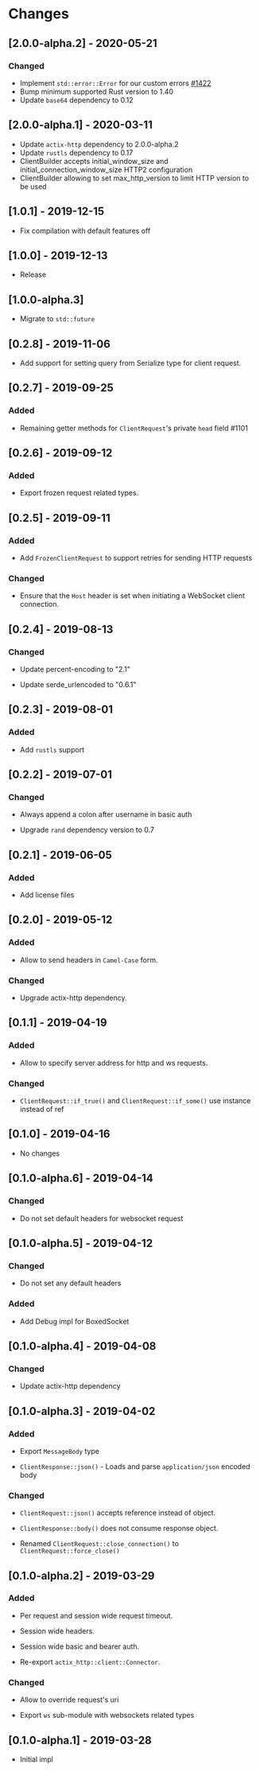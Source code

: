 # Changes

## [2.0.0-alpha.2] - 2020-05-21

### Changed

* Implement `std::error::Error` for our custom errors [#1422]
* Bump minimum supported Rust version to 1.40
* Update `base64` dependency to 0.12

[#1422]: https://github.com/actix/actix-web/pull/1422

## [2.0.0-alpha.1] - 2020-03-11

* Update `actix-http` dependency to 2.0.0-alpha.2
* Update `rustls` dependency to 0.17
* ClientBuilder accepts initial_window_size and initial_connection_window_size HTTP2 configuration
* ClientBuilder allowing to set max_http_version to limit HTTP version to be used

## [1.0.1] - 2019-12-15

* Fix compilation with default features off

## [1.0.0] - 2019-12-13

* Release

## [1.0.0-alpha.3]

* Migrate to `std::future`


## [0.2.8] - 2019-11-06

* Add support for setting query from Serialize type for client request.


## [0.2.7] - 2019-09-25

### Added

* Remaining getter methods for `ClientRequest`'s private `head` field #1101


## [0.2.6] - 2019-09-12

### Added

* Export frozen request related types.


## [0.2.5] - 2019-09-11

### Added

* Add `FrozenClientRequest` to support retries for sending HTTP requests

### Changed

* Ensure that the `Host` header is set when initiating a WebSocket client connection.


## [0.2.4] - 2019-08-13

### Changed

* Update percent-encoding to "2.1"

* Update serde_urlencoded to "0.6.1"


## [0.2.3] - 2019-08-01

### Added

* Add `rustls` support


## [0.2.2] - 2019-07-01

### Changed

* Always append a colon after username in basic auth

* Upgrade `rand` dependency version to 0.7


## [0.2.1] - 2019-06-05

### Added

* Add license files

## [0.2.0] - 2019-05-12

### Added

* Allow to send headers in `Camel-Case` form.

### Changed

* Upgrade actix-http dependency.


## [0.1.1] - 2019-04-19

### Added

* Allow to specify server address for http and ws requests.

### Changed

* `ClientRequest::if_true()` and `ClientRequest::if_some()` use instance instead of ref


## [0.1.0] - 2019-04-16

* No changes


## [0.1.0-alpha.6] - 2019-04-14

### Changed

* Do not set default headers for websocket request


## [0.1.0-alpha.5] - 2019-04-12

### Changed

* Do not set any default headers

### Added

* Add Debug impl for BoxedSocket


## [0.1.0-alpha.4] - 2019-04-08

### Changed

* Update actix-http dependency


## [0.1.0-alpha.3] - 2019-04-02

### Added

* Export `MessageBody` type

* `ClientResponse::json()` - Loads and parse `application/json` encoded body


### Changed

* `ClientRequest::json()` accepts reference instead of object.

* `ClientResponse::body()` does not consume response object.

* Renamed `ClientRequest::close_connection()` to `ClientRequest::force_close()`


## [0.1.0-alpha.2] - 2019-03-29

### Added

* Per request and session wide request timeout.

* Session wide headers.

* Session wide basic and bearer auth.

* Re-export `actix_http::client::Connector`.


### Changed

* Allow to override request's uri

* Export `ws` sub-module with websockets related types


## [0.1.0-alpha.1] - 2019-03-28

* Initial impl
